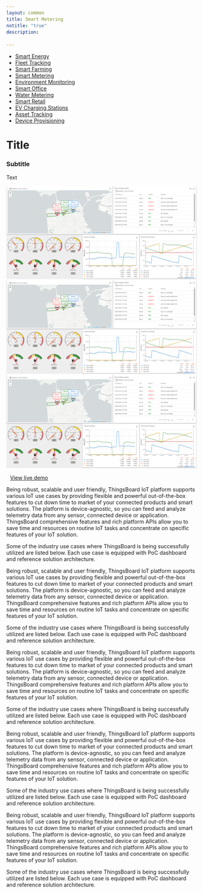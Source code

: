 ```yaml
---
layout: common
title: Smart Metering
notitle: "true"
description:

---
```

<nav class="usecase-nav">
    <div class="crop-nav">
        <ul>
            <li>
                <a href="/smart-energy/">Smart Energy</a>
            </li>
            <li>
                <a href="/fleet-tracking/">Fleet Tracking</a>
            </li>
            <li>
                <a href="/smart-farming/">Smart Farming</a>
            </li>
            <li>
                <a href="/smart-metering/" class="active">Smart Metering</a>
            </li>
            <li>
                <a href="/">Environment Monitoring</a>
            </li>
            <li>
                <a href="/">Smart Office</a>
            </li>
            <li>
                <a href="/">Water Metering</a>
            </li>
            <li>
                <a href="/">Smart Retail</a>
            </li>
            <li>
                <a href="/">EV Charging Stations</a>
            </li>
            <li>
                <a href="/">Asset Tracking</a>
            </li>
            <li>
                <a href="/">Device Provisioning</a>
            </li>
        </ul>
    </div>
</nav>

<h1 class="mainTitle-tSpace">Title</h1>

<h3>Subtitle</h3>
<p>Text</p>

<div class="owl-carousel owl-theme" id="slider">
    <div class="slide">
        <img class="item-image" src="/images/fleet-tracking.png" />
    </div>
    <div class="slide">
        <img class="item-image" src="/images/fleet-tracking.png" />
    </div>
    <div class="slide">
        <img class="item-image" src="/images/fleet-tracking.png" />
    </div>
</div>

<a style="margin: 10px;" href="#" class="button">View live demo</a>


Being robust, scalable and user friendly, ThingsBoard IoT platform supports various IoT use cases by providing flexible and powerful out-of-the-box features to cut down time to market of your connected products and smart solutions. The platform is device-agnostic, so you can feed and analyze telemetry data from any sensor, connected device or application. ThingsBoard comprehensive features and rich platform APIs allow you to save time and resources on routine IoT tasks and concentrate on specific features of your IoT solution.

Some of the industry use cases where ThingsBoard is being successfully utilized are listed below. Each use case is equipped with PoC dashboard and reference solution architecture.

Being robust, scalable and user friendly, ThingsBoard IoT platform supports various IoT use cases by providing flexible and powerful out-of-the-box features to cut down time to market of your connected products and smart solutions. The platform is device-agnostic, so you can feed and analyze telemetry data from any sensor, connected device or application. ThingsBoard comprehensive features and rich platform APIs allow you to save time and resources on routine IoT tasks and concentrate on specific features of your IoT solution.

Some of the industry use cases where ThingsBoard is being successfully utilized are listed below. Each use case is equipped with PoC dashboard and reference solution architecture.

Being robust, scalable and user friendly, ThingsBoard IoT platform supports various IoT use cases by providing flexible and powerful out-of-the-box features to cut down time to market of your connected products and smart solutions. The platform is device-agnostic, so you can feed and analyze telemetry data from any sensor, connected device or application. ThingsBoard comprehensive features and rich platform APIs allow you to save time and resources on routine IoT tasks and concentrate on specific features of your IoT solution.

Some of the industry use cases where ThingsBoard is being successfully utilized are listed below. Each use case is equipped with PoC dashboard and reference solution architecture.

Being robust, scalable and user friendly, ThingsBoard IoT platform supports various IoT use cases by providing flexible and powerful out-of-the-box features to cut down time to market of your connected products and smart solutions. The platform is device-agnostic, so you can feed and analyze telemetry data from any sensor, connected device or application. ThingsBoard comprehensive features and rich platform APIs allow you to save time and resources on routine IoT tasks and concentrate on specific features of your IoT solution.

Some of the industry use cases where ThingsBoard is being successfully utilized are listed below. Each use case is equipped with PoC dashboard and reference solution architecture.

Being robust, scalable and user friendly, ThingsBoard IoT platform supports various IoT use cases by providing flexible and powerful out-of-the-box features to cut down time to market of your connected products and smart solutions. The platform is device-agnostic, so you can feed and analyze telemetry data from any sensor, connected device or application. ThingsBoard comprehensive features and rich platform APIs allow you to save time and resources on routine IoT tasks and concentrate on specific features of your IoT solution.

Some of the industry use cases where ThingsBoard is being successfully utilized are listed below. Each use case is equipped with PoC dashboard and reference solution architecture.
